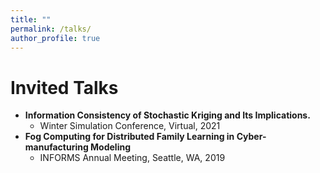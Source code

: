 ```yaml
---
title: ""
permalink: /talks/
author_profile: true
---
```

# Invited Talks 
* <b>Information Consistency of Stochastic Kriging and Its Implications.</b>
     * Winter Simulation Conference, Virtual, 2021
* <b>Fog Computing for Distributed Family Learning in Cyber-manufacturing Modeling</b>
     * INFORMS Annual Meeting, Seattle, WA, 2019

